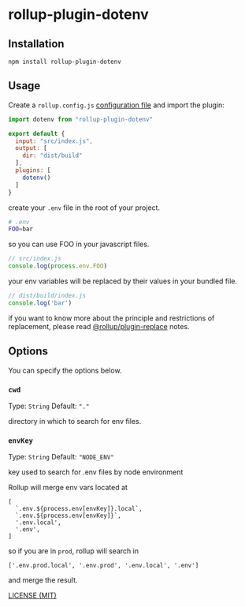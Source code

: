 # rollup-plugin-dotenv

## Installation

```console
npm install rollup-plugin-dotenv
```

## Usage

Create a `rollup.config.js` [configuration file](https://www.rollupjs.org/guide/en/#configuration-files) and import the plugin:

```js
import dotenv from "rollup-plugin-dotenv"

export default {
  input: "src/index.js",
  output: [
    dir: "dist/build"
  ],
  plugins: [
    dotenv()
  ]
}
```

create your `.env` file in the root of your project.

```bash
# .env
FOO=bar
```

so you can use FOO in your javascript files.

```js
// src/index.js
console.log(process.env.FOO)
```

your env variables will be replaced by their values in your bundled file.

```js
// dist/build/index.js
console.log('bar')
```

if you want to know more about the principle and restrictions of replacement, please read [@rollup/plugin-replace](https://www.npmjs.com/package/@rollup/plugin-replace) notes.

## Options

You can specify the options below.

### `cwd`

Type: `String`
Default: `"."`

directory in which to search for env files.

### `envKey`

Type: `String`
Default: `"NODE_ENV"`

key used to search for .env files by node environment

Rollup will merge env vars located at

```
[
  `.env.${process.env[envKey]}.local`,
  `.env.${process.env[envKey]}`,
  '.env.local',
  '.env',
]
```

so if you are in `prod`, rollup will search in

```
['.env.prod.local', '.env.prod', '.env.local', '.env']
```

and merge the result.

[LICENSE (MIT)](/LICENSE)
